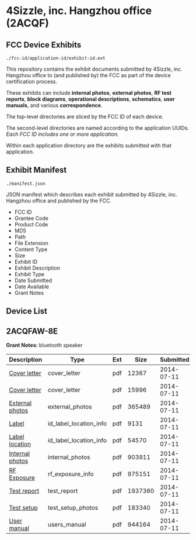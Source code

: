 # 4Sizzle, inc. Hangzhou office (2ACQF)
## FCC Device Exhibits

```
./fcc-id/application-id/exhibit-id.ext
```

This repository contains the exhibit documents submitted by 4Sizzle, inc. Hangzhou office to (and published by) the FCC as part of the device certification process.

These exhibits can include **internal photos**, **external photos**, **RF test reports**, **block diagrams**, **operational descriptions**, **schematics**, **user manuals**, and various **correspondence**.

The top-level directories are sliced by the FCC ID of each device.

The second-level directories are named according to the application UUIDs. *Each FCC ID includes one or more application.*

Within each application directory are the exhibits submitted with that application. 

## Exhibit Manifest

```
./manifest.json
```

JSON manifest which describes each exhibit submitted by 4Sizzle, inc. Hangzhou office and published by the FCC.

- FCC ID
- Grantee Code
- Product Code
- MD5
- Path
- File Extension
- Content Type
- Size
- Exhibit ID
- Exhibit Description
- Exhibit Type
- Date Submitted
- Date Available
- Grant Notes

## Device List
## 2ACQFAW-8E
**Grant Notes:** bluetooth speaker

| Description | Type | Ext | Size | Submitted | Available |
| ----------- | ---- | --- | ---- | --------- | --------- |
| [Cover letter](2ACQFAW-8E/223941308de949d409f26aa39e1f63a2/2323506.pdf) | cover_letter | pdf | 12367 | 2014-07-11 | 2014-07-11 |
| [Cover letter](2ACQFAW-8E/223941308de949d409f26aa39e1f63a2/2323507.pdf) | cover_letter | pdf | 15996 | 2014-07-11 | 2014-07-11 |
| [External photos](2ACQFAW-8E/223941308de949d409f26aa39e1f63a2/2323508.pdf) | external_photos | pdf | 365489 | 2014-07-11 | 2014-07-11 |
| [Label](2ACQFAW-8E/223941308de949d409f26aa39e1f63a2/2323509.pdf) | id_label_location_info | pdf | 9131 | 2014-07-11 | 2014-07-11 |
| [Label location](2ACQFAW-8E/223941308de949d409f26aa39e1f63a2/2323510.pdf) | id_label_location_info | pdf | 54570 | 2014-07-11 | 2014-07-11 |
| [Internal photos](2ACQFAW-8E/223941308de949d409f26aa39e1f63a2/2323511.pdf) | internal_photos | pdf | 903911 | 2014-07-11 | 2014-07-11 |
| [RF Exposure](2ACQFAW-8E/223941308de949d409f26aa39e1f63a2/2323513.pdf) | rf_exposure_info | pdf | 975151 | 2014-07-11 | 2014-07-11 |
| [Test report](2ACQFAW-8E/223941308de949d409f26aa39e1f63a2/2323515.pdf) | test_report | pdf | 1937360 | 2014-07-11 | 2014-07-11 |
| [Test setup](2ACQFAW-8E/223941308de949d409f26aa39e1f63a2/2323516.pdf) | test_setup_photos | pdf | 183340 | 2014-07-11 | 2014-07-11 |
| [User manual](2ACQFAW-8E/223941308de949d409f26aa39e1f63a2/2323517.pdf) | users_manual | pdf | 944164 | 2014-07-11 | 2014-07-11 |
